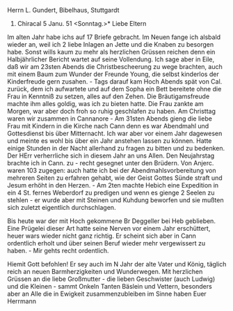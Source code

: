 Herrn L. Gundert, Bibelhaus, Stuttgardt

1. Chiracal 5 Janu. 51
 <Sonntag.>*
Liebe Eltern

Im alten Jahr habe ichs auf 17 Briefe gebracht. Im Neuen fange ich alsbald wieder an, weil ich 2 liebe Inlagen an Jette und die Knaben zu besorgen habe. Sonst wills kaum zu mehr als herzlichen Grüssen reichen denn ein Halbjährlicher Bericht wartet auf seine Vollendung. Ich sage aber in Eile, daß wir am 23sten Abends die Christbescheerung zu wege brachten, auch mit einem Baum zum Wunder der Freunde Young, die selbst kinderlos der Kinderfreude gern zusahen. - Tags darauf kam Hoch Abends spät von Cal. zurück, dem ich aufwartete und auf dem Sopha ein Bett bereitete ohne die Frau in Kenntniß zu setzen, alles auf den Zehen. Die Bräutigamsfreude machte ihm alles goldig, was ich zu bieten hatte. Die Frau zankte am Morgen, war aber doch froh so ruhig geschlafen zu haben. Am Christtag waren wir zusammen in Cannanore - Am 31sten Abends gieng die liebe Frau mit Kindern in die Kirche nach Cann denn es war Abendmahl und Gottesdienst bis über Mitternacht. Ich war aber vor einem Jahr dagewesen und meinte es wohl bis über ein Jahr anstehen lassen zu können. Hatte einige Stunden in der Nacht allerhand zu fragen zu bitten und zu bedenken. Der HErr verherrliche sich in diesem Jahr an uns Allen. Den Neujahrstag brachte ich in Cann. zu - recht gesegnet unter den Brüdern. Von Anjerc. waren 103 zugegen: auch hatte ich bei der Abendmahlsvorbereitung von mehreren Seiten zu erfahren gehabt, wie der Geist Gottes Sünde straft und Jesum erhöht in den Herzen. - Am 2ten machte Hebich eine Expedition in ein 4 St. fernes Weberdorf zu predigen und wenn es gienge 2 Seelen zu stehlen - er wurde aber mit Steinen und Kuhdung beworfen und sie mußten sich zuletzt eigentlich durchschlagen.

Bis heute war der mit Hoch gekommene Br Deggeller bei Heb geblieben. Eine Prügelei dieser Art hatte seine Nerven vor einem Jahr erschüttert, heuer wars wieder nicht ganz richtig. Er scheint sich aber in Cann ordentlich erholt und über seinen Beruf wieder mehr vergewissert zu haben. - Mir gehts recht ordentlich.

Hiemit Gott befohlen! Er sey auch im N Jahr der alte Vater und König, täglich reich an neuen Barmherzigkeiten und Wunderwegen. Mit herzlichen Grüssen an die liebe Großmutter - die lieben Geschwister (auch Ludwig) und die Kleinen - sammt Onkeln Tanten Bäslein und Vettern, besonders aber an Alle die in Ewigkeit zusammenzubleiben im Sinne haben
 Euer Herrmann

